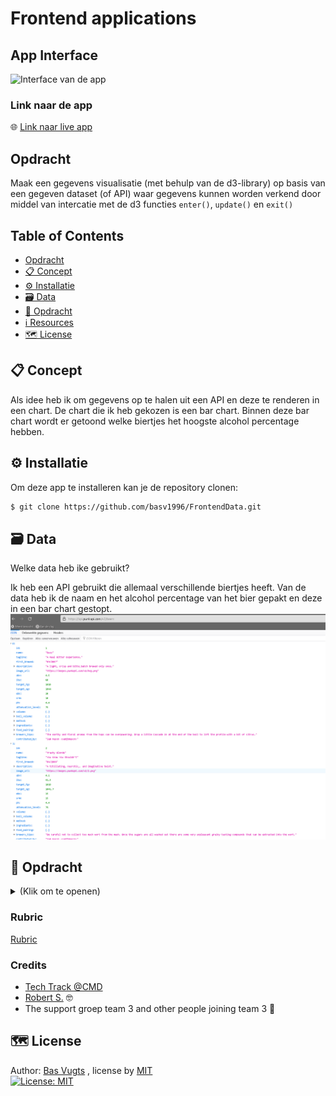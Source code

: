 # Frontend applications

## App Interface
![Interface van de app]()

### Link naar de app
:globe_with_meridians: [Link naar live app](https://frontend-applications-basv1996.vercel.app/) 


## Opdracht

Maak een gegevens visualisatie (met behulp van de d3-library) op basis van een gegeven dataset (of API) waar gegevens kunnen worden verkend door middel van intercatie met de d3 functies `enter()`, `update()` en `exit()`


## Table of Contents
  * [Opdracht](#assessment)
  * [📋 Concept](#---concept)
  * [⚙️ Installatie](#---installation)
  * [🗃 Data](#---data)
  * [🏫 Opdracht](#---Opdracht)
  * [ℹ️ Resources](#---resources)
  * [🗺️ License](#----license)


## 📋 Concept

Als idee heb ik om gegevens op te halen uit een API en deze te renderen in een chart. De chart die ik heb gekozen is een bar chart. Binnen deze bar chart wordt er getoond welke biertjes het hoogste alcohol percentage hebben.


## ⚙️ Installatie
Om deze app te installeren kan je de repository clonen:
```bash
$ git clone https://github.com/basv1996/FrontendData.git
```

## 🗃 Data
Welke data heb ike gebruikt?

Ik heb een API gebruikt die allemaal verschillende biertjes heeft. Van de data heb ik de naam en het alcohol percentage van het bier gepakt en deze in een bar chart gestopt. 
![Ruwe dataset](https://github.com/basv1996/FrontendData/blob/master/wiki_img/Dataset_raw.png)



## 🏫 Opdracht
<details>
  <summary></strong> (Klik om te openen)</summary>
Tijdens het vak Frontend data worden we beoordeld op de volgende punten:

- Toepassing van het onderwerp
- Begrijpen van de materie
- Kwaliteit
- Proces

</details>

### Rubric

[Rubric](https://github.com/basv1996/FrontendData/wiki/Rubric-Frontend-Data-21-22.png)

### Credits
-  [Tech Track @CMD](https://github.com/cmda-tt/course-21-22) 
- [Robert S.](https://github.com/roberrrt-s) :nerd_face:
- The support groep team 3 and other people joining team 3 :muscle:


## 🗺️ License
Author: [Bas Vugts](https://github.com/basv1996) , license by
[MIT](https://github.com/basv1996/FrontendData/blob/master/LICENSE)      
[![License: MIT](https://img.shields.io/badge/License-MIT-yellow.svg)](https://opensource.org/licenses/MIT)

